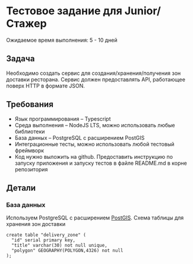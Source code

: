 # Тестовое задание для Junior/Стажер

Ожидаемое время выполнения: 5 - 10 дней

## Задача 
Необходимо создать сервис для создания/хранения/получения зон доставки ресторана. Сервис должен предоставлять API, работающее поверх HTTP в формате JSON.

## Требования
- Язык программирования – Typescript
- Среда выполнения – NodeJS LTS, можно использовать любые библиотеки
- База данных – PostgreSQL с расширением PostGIS
- Интеграционные тесты, можно использовать любой тестовый фреймворк
- Код нужно выложить на github. Предоставить инструкцию по запуску приложения и запуску тестов в файле README.md в корне репозитория

## Детали

### База данных

Используем PostgreSQL с расширением [PostGIS](https://postgis.net/). Схема таблицы для хранения зон доставки

```
create table "delivery_zone" (
  "id" serial primary key,
  "title" varchar(30) not null unique,
  "polygon" GEOGRAPHY(POLYGON,4326) not null
);

```

